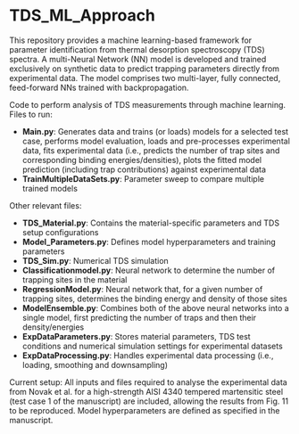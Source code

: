 # TDS_ML_Approach
This repository provides a machine learning-based framework for parameter identification from thermal desorption spectroscopy (TDS) spectra. A multi-Neural Network (NN) model is developed and trained exclusively on synthetic
data to predict trapping parameters directly from experimental data. The model comprises two multi-layer, fully connected, feed-forward NNs trained with backpropagation.

Code to perform analysis of TDS measurements through machine learning. Files to run:
- **Main.py**: Generates data and trains (or loads) models for a selected test case, performs model evaluation, loads and pre-processes experimental data,
  fits experimental data (i.e., predicts the number of trap sites and corresponding binding energies/densities), plots the fitted model prediction (including trap contributions) against experimental data
- **TrainMultipleDataSets.py**: Parameter sweep to compare multiple trained models

Other relevant files:
- **TDS_Material.py**: Contains the material-specific parameters and TDS setup configurations
- **Model_Parameters.py**: Defines model hyperparameters and training parameters
- **TDS_Sim.py**: Numerical TDS simulation
- **Classificationmodel.py**: Neural network to determine the number of trapping sites in the material
- **RegressionModel.py**: Neural network that, for a given number of trapping sites, determines the binding energy and density of those sites
- **ModelEnsemble.py**: Combines both of the above neural networks into a single model, first predicting the number of traps and then their density/energies
- **ExpDataParameters.py**: Stores material parameters, TDS test conditions and numerical simulation settings for experimental datasets
- **ExpDataProcessing.py**: Handles experimental data processing (i.e., loading, smoothing and downsampling)

Current setup:
All inputs and files required to analyse the experimental data from Novak et al. for a high-strength AISI 4340 tempered martensitic steel (test case 1 of the manuscript) are included, allowing the results from Fig. 11 to be reproduced.
Model hyperparameters are defined as specified in the manuscript.
